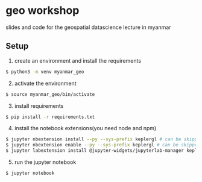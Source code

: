# geo workshop

slides and code for the geospatial datascience lecture in myanmar

## Setup
1. create an environment and install the requirements
```sh
$ python3 -m venv myanmar_geo
```
2. activate the environment
```sh
$ source myanmar_geo/bin/activate
```
3. install requirements
```sh
$ pip install -r requirements.txt
```
4. install the notebook extensions(you need node and npm)

```sh
$ jupyter nbextension install --py --sys-prefix keplergl # can be skipped for notebook 5.3 and above
$ jupyter nbextension enable --py --sys-prefix keplergl # can be skipped for notebook 5.3 and above
$ jupyter labextension install @jupyter-widgets/jupyterlab-manager keplergl-jupyter
```
5. run the jupyter notebook
```sh
$ jupyter notebook
```
